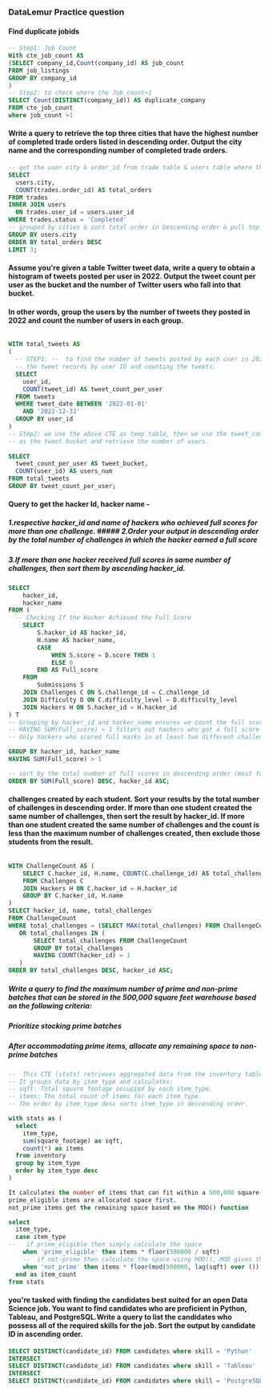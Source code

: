 ### DataLemur Practice question

#### Find duplicate jobids

```sql
-- Step1: Job Count
With cte_job_count AS
(SELECT company_id,Count(company_id) AS job_count
FROM job_listings
GROUP BY company_id
)
-- Step2: to check where the Job_count>1
SELECT Count(DISTINCT(company_id)) AS duplicate_company
FROM cte_job_count
where job_count >1
```

#### Write a query to retrieve the top three cities that have the highest number of completed trade orders listed in descending order. Output the city name and the corresponding number of completed trade orders.

```sql
-- get the user city & order_id from trade table & users table where the trade status is "Completed"
SELECT 
  users.city, 
  COUNT(trades.order_id) AS total_orders 
FROM trades 
INNER JOIN users 
  ON trades.user_id = users.user_id 
WHERE trades.status = 'Completed' 
-- grouped by cities & sort total order in Descending order & pull top 3 orders
GROUP BY users.city 
ORDER BY total_orders DESC
LIMIT 3;
```

#### Assume you're given a table Twitter tweet data, write a query to obtain a histogram of tweets posted per user in 2022. Output the tweet count per user as the bucket and the number of Twitter users who fall into that bucket.

#### In other words, group the users by the number of tweets they posted in 2022 and count the number of users in each group.
```sql

WITH total_tweets AS 
(
  -- STEP1: --  to find the number of tweets posted by each user in 2022 by grouping 
  -- the tweet records by user ID and counting the tweets.
  SELECT 
    user_id, 
    COUNT(tweet_id) AS tweet_count_per_user
  FROM tweets 
  WHERE tweet_date BETWEEN '2022-01-01' 
    AND '2022-12-31' 
  GROUP BY user_id
) 
-- Step2: we use the above CTE as temp table, then we use the tweet_count_per_user field 
-- as the tweet bucket and retrieve the number of users.
  
SELECT 
  tweet_count_per_user AS tweet_bucket, 
  COUNT(user_id) AS users_num 
FROM total_tweets 
GROUP BY tweet_count_per_user;
```
#### Query to get the hacker Id, hacker name - 
##### 1.respective hacker_id and name of hackers who achieved full scores for more than one challenge. ##### 2.Order your output in descending order by the total number of challenges in which the hacker earned a full score 
##### 3.If more than one hacker received full scores in same number of challenges, then sort them by ascending hacker_id.

```sql
SELECT 
    hacker_id,
    hacker_name
FROM (
  -- Checking If the Hacker Achieved the Full Score
    SELECT 
        S.hacker_id AS hacker_id, 
        H.name AS hacker_name,
        CASE
            WHEN S.score = D.score THEN 1
            ELSE 0
        END AS Full_score
    FROM 
        Submissions S
    JOIN Challenges C ON S.challenge_id = C.challenge_id
    JOIN Difficulty D ON C.difficulty_level = D.difficulty_level
    JOIN Hackers H ON S.hacker_id = H.hacker_id
) T
-- Grouping by hacker_id and hacker_name ensures we count the full scores per hacker.
-- HAVING SUM(Full_score) > 1 filters out hackers who got a full score only once or never.
-- Only hackers who scored full marks in at least two different challenges remain.

GROUP BY hacker_id, hacker_name
HAVING SUM(Full_score) > 1

-- sort by the total number of full scores in descending order (most full scores first).
ORDER BY SUM(Full_score) DESC, hacker_id ASC;
``` 
#### challenges created by each student. Sort your results by the total number of challenges in descending order. If more than one student created the same number of challenges, then sort the result by hacker_id. If more than one student created the same number of challenges and the count is less than the maximum number of challenges created, then exclude those students from the result.

```sql

WITH ChallengeCount AS (
    SELECT C.hacker_id, H.name, COUNT(C.challenge_id) AS total_challenges
    FROM Challenges C
    JOIN Hackers H ON C.hacker_id = H.hacker_id
    GROUP BY C.hacker_id, H.name
)
SELECT hacker_id, name, total_challenges
FROM ChallengeCount
WHERE total_challenges = (SELECT MAX(total_challenges) FROM ChallengeCount)
   OR total_challenges IN (
       SELECT total_challenges FROM ChallengeCount 
       GROUP BY total_challenges 
       HAVING COUNT(hacker_id) = 1
   )
ORDER BY total_challenges DESC, hacker_id ASC;

```

##### Write a query to find the maximum number of prime and non-prime batches that can be stored in the 500,000 square feet warehouse based on the following criteria:
##### Prioritize stocking prime batches
##### After accommodating prime items, allocate any remaining space to non-prime batches
<!-- 1.
products must be stocked in batches, so we want to find the largest available quantity of prime batches, 
2.  then the largest available quantity of non-prime batches
3. Non-prime items must always be available in stock to meet customer demand, so the non-prime item count should never be zero.
4.Item count should be whole numbers (integers). 
-->

```sql
--  This CTE (stats) retrieves aggregated data from the inventory table.
-- It groups data by item_type and calculates:
-- sqft: Total square footage occupied by each item_type.
-- items: The total count of items for each item_type.
-- The order by item_type desc sorts item_type in descending order.

with stats as (
  select
    item_type,
    sum(square_footage) as sqft,
    count(*) as items
  from inventory
  group by item_type
  order by item_type desc
)

It calculates the number of items that can fit within a 500,000 square-foot constraint.
prime_eligible items are allocated space first.
not_prime items get the remaining space based on the MOD() function

select
  item_type,
  case item_type
--   if prime_eligible then simply calculate the space
    when 'prime_eligible' then items * floor(500000 / sqft) 
    --  if not-prime then calculate the space using MOD(), MOD gives the remaining space 
    when 'not_prime' then items * floor(mod(500000, lag(sqft) over ()) / sqft)
  end as item_count
from stats

```

####  you're tasked with finding the candidates best suited for an open Data Science job. You want to find candidates who are proficient in Python, Tableau, and PostgreSQL.Write a query to list the candidates who possess all of the required skills for the job. Sort the output by candidate ID in ascending order.

```sql
SELECT DISTINCT(candidate_id) FROM candidates where skill = 'Python'
INTERSECT
SELECT DISTINCT(candidate_id) FROM candidates where skill = 'Tableau'
INTERSECT
SELECT DISTINCT(candidate_id) FROM candidates where skill = 'PostgreSQL'

```

